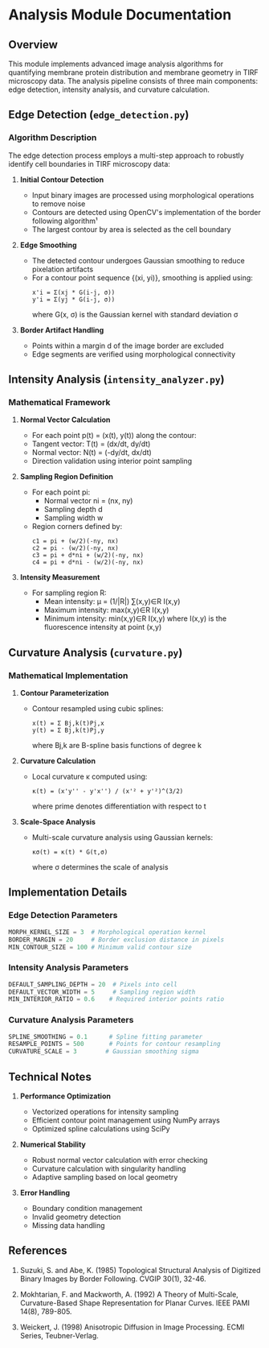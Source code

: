 # Analysis Module Documentation

## Overview
This module implements advanced image analysis algorithms for quantifying membrane protein distribution and membrane geometry in TIRF microscopy data. The analysis pipeline consists of three main components: edge detection, intensity analysis, and curvature calculation.

## Edge Detection (`edge_detection.py`)

### Algorithm Description
The edge detection process employs a multi-step approach to robustly identify cell boundaries in TIRF microscopy data:

1. **Initial Contour Detection**
   - Input binary images are processed using morphological operations to remove noise
   - Contours are detected using OpenCV's implementation of the border following algorithm¹
   - The largest contour by area is selected as the cell boundary

2. **Edge Smoothing**
   - The detected contour undergoes Gaussian smoothing to reduce pixelation artifacts
   - For a contour point sequence {(xi, yi)}, smoothing is applied using:
     ```
     x'i = Σ(xj * G(i-j, σ))
     y'i = Σ(yj * G(i-j, σ))
     ```
     where G(x, σ) is the Gaussian kernel with standard deviation σ

3. **Border Artifact Handling**
   - Points within a margin d of the image border are excluded
   - Edge segments are verified using morphological connectivity

## Intensity Analysis (`intensity_analyzer.py`)

### Mathematical Framework

1. **Normal Vector Calculation**
   - For each point p(t) = (x(t), y(t)) along the contour:
   - Tangent vector: T(t) = (dx/dt, dy/dt)
   - Normal vector: N(t) = (-dy/dt, dx/dt)
   - Direction validation using interior point sampling

2. **Sampling Region Definition**
   - For each point pi:
     - Normal vector ni = (nx, ny)
     - Sampling depth d
     - Sampling width w
   - Region corners defined by:
     ```
     c1 = pi + (w/2)(-ny, nx)
     c2 = pi - (w/2)(-ny, nx)
     c3 = pi + d*ni + (w/2)(-ny, nx)
     c4 = pi + d*ni - (w/2)(-ny, nx)
     ```

3. **Intensity Measurement**
   - For sampling region R:
     - Mean intensity: μ = (1/|R|) ∑(x,y)∈R I(x,y)
     - Maximum intensity: max(x,y)∈R I(x,y)
     - Minimum intensity: min(x,y)∈R I(x,y)
   where I(x,y) is the fluorescence intensity at point (x,y)

## Curvature Analysis (`curvature.py`)

### Mathematical Implementation

1. **Contour Parameterization**
   - Contour resampled using cubic splines:
     ```
     x(t) = Σ Bj,k(t)Pj,x
     y(t) = Σ Bj,k(t)Pj,y
     ```
     where Bj,k are B-spline basis functions of degree k

2. **Curvature Calculation**
   - Local curvature κ computed using:
     ```
     κ(t) = (x'y'' - y'x'') / (x'² + y'²)^(3/2)
     ```
     where prime denotes differentiation with respect to t

3. **Scale-Space Analysis**
   - Multi-scale curvature analysis using Gaussian kernels:
     ```
     κσ(t) = κ(t) * G(t,σ)
     ```
     where σ determines the scale of analysis

## Implementation Details

### Edge Detection Parameters
```python
MORPH_KERNEL_SIZE = 3  # Morphological operation kernel
BORDER_MARGIN = 20     # Border exclusion distance in pixels
MIN_CONTOUR_SIZE = 100 # Minimum valid contour size
```

### Intensity Analysis Parameters
```python
DEFAULT_SAMPLING_DEPTH = 20  # Pixels into cell
DEFAULT_VECTOR_WIDTH = 5     # Sampling region width
MIN_INTERIOR_RATIO = 0.6    # Required interior points ratio
```

### Curvature Analysis Parameters
```python
SPLINE_SMOOTHING = 0.1      # Spline fitting parameter
RESAMPLE_POINTS = 500       # Points for contour resampling
CURVATURE_SCALE = 3        # Gaussian smoothing sigma
```

## Technical Notes

1. **Performance Optimization**
   - Vectorized operations for intensity sampling
   - Efficient contour point management using NumPy arrays
   - Optimized spline calculations using SciPy

2. **Numerical Stability**
   - Robust normal vector calculation with error checking
   - Curvature calculation with singularity handling
   - Adaptive sampling based on local geometry

3. **Error Handling**
   - Boundary condition management
   - Invalid geometry detection
   - Missing data handling

## References

1. Suzuki, S. and Abe, K. (1985) Topological Structural Analysis of Digitized Binary Images by Border Following. CVGIP 30(1), 32-46.

2. Mokhtarian, F. and Mackworth, A. (1992) A Theory of Multi-Scale, Curvature-Based Shape Representation for Planar Curves. IEEE PAMI 14(8), 789-805.

3. Weickert, J. (1998) Anisotropic Diffusion in Image Processing. ECMI Series, Teubner-Verlag.
